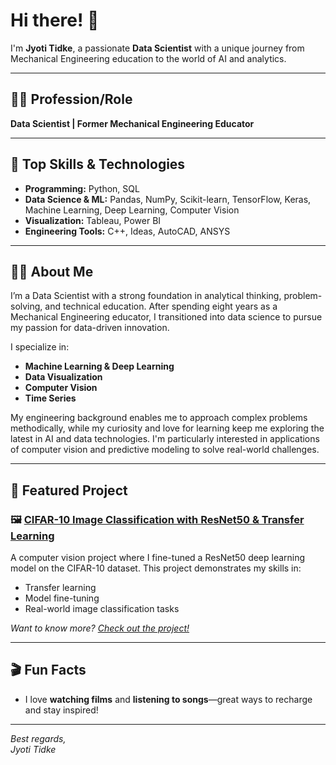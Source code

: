 # Hi there! 👋

I'm **Jyoti Tidke**, a passionate **Data Scientist** with a unique journey from Mechanical Engineering education to the world of AI and analytics.

---

## 👩‍💻 Profession/Role

**Data Scientist | Former Mechanical Engineering Educator**

---

## 🚀 Top Skills & Technologies

- **Programming:** Python, SQL
- **Data Science & ML:** Pandas, NumPy, Scikit-learn, TensorFlow, Keras, Machine Learning, Deep Learning, Computer Vision
- **Visualization:** Tableau, Power BI
- **Engineering Tools:** C++, Ideas, AutoCAD, ANSYS

---

## 🧑‍🎓 About Me

I’m a Data Scientist with a strong foundation in analytical thinking, problem-solving, and technical education. After spending eight years as a Mechanical Engineering educator, I transitioned into data science to pursue my passion for data-driven innovation.

I specialize in:
- **Machine Learning & Deep Learning**
- **Data Visualization**
- **Computer Vision**
- **Time Series**


My engineering background enables me to approach complex problems methodically, while my curiosity and love for learning keep me exploring the latest in AI and data technologies. I'm particularly interested in applications of computer vision and predictive modeling to solve real-world challenges.

---

## 🌟 Featured Project

### 🖼️ [CIFAR-10 Image Classification with ResNet50 & Transfer Learning](#)

A computer vision project where I fine-tuned a ResNet50 deep learning model on the CIFAR-10 dataset. This project demonstrates my skills in:
- Transfer learning
- Model fine-tuning
- Real-world image classification tasks

*Want to know more? [Check out the project!](#)*

---

## 🎬 Fun Facts

- I love **watching films** and **listening to songs**—great ways to recharge and stay inspired!

---

*Best regards,*  
*Jyoti Tidke*
